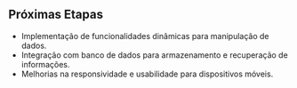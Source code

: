 ## Próximas Etapas

- Implementação de funcionalidades dinâmicas para manipulação de dados.
- Integração com banco de dados para armazenamento e recuperação de informações.
- Melhorias na responsividade e usabilidade para dispositivos móveis.
